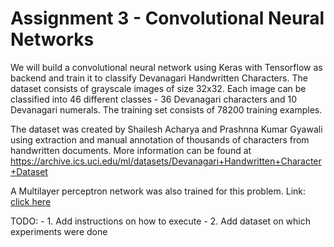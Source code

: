 # Assignment 3 - Convolutional Neural Networks

We will build a convolutional neural network using Keras with Tensorflow as backend and train it to classify Devanagari Handwritten Characters. The dataset consists of grayscale images of size 32x32. Each image can be classified into 46 different classes - 36 Devanagari characters and 10 Devanagari numerals. The training set consists of 78200 training examples.

The dataset was created by Shailesh Acharya and Prashnna Kumar Gyawali using extraction and manual annotation of thousands of characters from handwritten documents. More information can be found at https://archive.ics.uci.edu/ml/datasets/Devanagari+Handwritten+Character+Dataset 

A Multilayer perceptron network was also trained for this problem. Link: [click here](https://github.com/utkarsh1097/Machine-Learning-Assignments/tree/master/Neural%20Networks)

TODO: 
	- 1. Add instructions on how to execute
	- 2. Add dataset on which experiments were done
